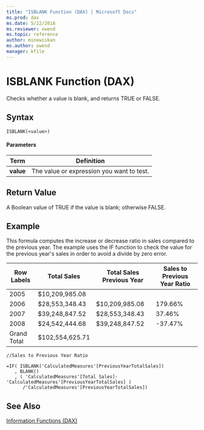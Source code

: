 ```yaml
---
title: "ISBLANK Function (DAX) | Microsoft Docs"
ms.prod: dax
ms.date: 5/22/2018
ms.reviewer: owend
ms.topic: reference
author: minewiskan
ms.author: owend
manager: kfile
---
```

# ISBLANK Function (DAX)
Checks whether a value is blank, and returns TRUE or FALSE.  
  
## Syntax  
  
```  
ISBLANK(<value>)  
```  
  
#### Parameters  
  
|Term|Definition|  
|--------|--------------|  
|**value**|The value or expression you want to test.|  
  
## Return Value  
A Boolean value of TRUE if the value is blank; otherwise FALSE.  
  
## Example  
This formula computes the increase or decrease ratio in sales compared to the previous year. The example uses the IF function to check the value for the previous year's sales in order to avoid a divide by zero error.  
  
|Row Labels|Total Sales|Total Sales Previous Year|Sales to Previous Year Ratio|  
|--------------|---------------|-----------------------------|--------------------------------|  
|2005|$10,209,985.08|||  
|2006|$28,553,348.43|$10,209,985.08|179.66%|  
|2007|$39,248,847.52|$28,553,348.43|37.46%|  
|2008|$24,542,444.68|$39,248,847.52|-37.47%|  
|Grand Total|$102,554,625.71|||  
  
```  
//Sales to Previous Year Ratio  
  
=IF( ISBLANK('CalculatedMeasures'[PreviousYearTotalSales])  
   , BLANK()  
   , ( 'CalculatedMeasures'[Total Sales]-'CalculatedMeasures'[PreviousYearTotalSales] )  
      /'CalculatedMeasures'[PreviousYearTotalSales])  
```  
  
## See Also  
[Information Functions &#40;DAX&#41;](information-functions-dax.md)  
  
